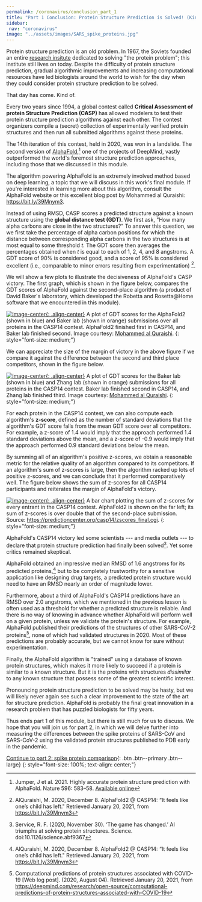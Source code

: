 ```yaml
---
permalink: /coronavirus/conclusion_part_1
title: "Part 1 Conclusion: Protein Structure Prediction is Solved! (Kind of…)"
sidebar:
 nav: "coronavirus"
image: "../assets/images/SARS_spike_proteins.jpg"
---
```


Protein structure prediction is an old problem. In 1967, the Soviets founded an entire [research insitute](https://www.protres.ru) dedicated to solving "the protein problem"; this institute still lives on today. Despite the difficulty of protein structure prediction, gradual algorithmic improvements and increasing computational resources have led biologists around the world to wish for the day when they could consider protein structure prediction to be solved.

That day has come. Kind of.

Every two years since 1994, a global contest called **Critical Assessment of protein Structure Prediction (CASP)** has allowed modelers to test their protein structure prediction algorithms against each other. The contest organizers compile a (secret) collection of experimentally verified protein structures and then run all submitted algorithms against these proteins.

The 14th iteration of this contest, held in 2020, was won in a landslide. The second version of <a href="https://deepmind.com/blog/article/alphafold-a-solution-to-a-50-year-old-grand-challenge-in-biology" target="_blank">AlphaFold</a>,[^Jumper2021] one of the projects of DeepMind, vastly outperformed the world's foremost structure prediction approaches, including those that we discussed in this module.

The algorithm powering AlphaFold is an extremely involved method based on deep learning, a topic that we will discuss in this work's final module. If you're interested in learning more about this algorithm, consult the AlphaFold website or this excellent blog post by Mohammed al Quraishi: <a href="https://bit.ly/39Mnym3" target="_blank">https://bit.ly/39Mnym3</a>.

Instead of using RMSD, CASP scores a predicted structure against a known structure using the **global distance test (GDT)**. We first ask, "How many alpha carbons are close in the two structures?" To answer this question, we we first take the percentage of alpha carbon positions for which the distance between corresponding alpha carbons in the two structures is at most equal to some threshold *t*. The GDT score then averages the percentages obtained when *t* is equal to each of 1, 2, 4, and 8 angstroms. A GDT score of 90% is considered good, and a score of 95% is considered excellent (i.e., comparable to minor errors resulting from experimentation) [^AlQuraishi].

We will show a few plots to illustrate the decisiveness of AlphaFold's CASP victory. The first graph, which is shown in the figure below, compares the GDT scores of AlphaFold against the second-place algorithm (a product of David Baker's laboratory, which developed the Robetta and Rosetta@Home software that we encountered in this module).

[![image-center](../assets/images/600px/AlphaFold2_BAKER.png){: .align-center}](../assets/images/AlphaFold2_BAKER.png)
A plot of GDT scores for the AlphaFold2 (shown in blue) and Baker lab (shown in orange) submissions over all proteins in the CASP14 contest. AlphaFold2 finished first in CASP14, and Baker lab finished second. Image courtesy: <a href="https://bit.ly/39Mnym3" target="_blank">Mohammed al Quraishi</a>.
{: style="font-size: medium;"}

We can appreciate the size of the margin of victory in the above figure if we compare it against the difference between the second and third place competitors, shown in the figure below.

[![image-center](../assets/images/600px/BAKER_Zhang.png){: .align-center}](../assets/images/BAKER_Zhang.png)
A plot of GDT scores for the Baker lab (shown in blue) and Zhang lab (shown in orange) submissions for all proteins in the CASP14 contest. Baker lab finished second in CASP14, and Zhang lab finished third. Image courtesy: <a href="https://bit.ly/39Mnym3" target="_blank">Mohammed al Quraishi</a>.
{: style="font-size: medium;"}

For each protein in the CASP14 contest, we can also compute each algorithm's **z-score**, defined as the number of standard deviations that the algorithm's GDT score falls from the mean GDT score over all competitors. For example, a z-score of 1.4 would imply that the approach performed 1.4 standard deviations above the mean, and a z-score of -0.9 would imply that the approach performed 0.9 standard deviations below the mean.

By summing all of an algorithm's positive z-scores, we obtain a reasonable metric for the relative quality of an algorithm compared to its competitors. If an algorithm's sum of z-scores is large, then the algorithm racked up lots of positive z-scores, and we can conclude that it performed comparatively well. The figure below shows the sum of z-scores for all CASP14 participants and reiterates the margin of AlphaFold's victory.

[![image-center](../assets/images/600px/CASP14_overall_results.png){: .align-center}](../assets/images/CASP14_overall_results.png)
A bar chart plotting the sum of z-scores for every entrant in the CASP14 contest. AlphaFold2 is shown on the far left; its sum of z-scores is over double that of the second-place submission. Source: <a href="https://predictioncenter.org/casp14/zscores_final.cgi" target="_blank">https://predictioncenter.org/casp14/zscores_final.cgi</a>.
{: style="font-size: medium;"}

AlphaFold's CASP14 victory led some scientists --- and media outlets --- to declare that protein structure prediction had finally been solved[^Science]. Yet some critics remained skeptical.

AlphaFold obtained an impressive median RMSD of 1.6 angstroms for its predicted proteins,[^AlQuraishi] but to be completely trustworthy for a sensitive application like designing drug targets, a predicted protein structure would need to have an RMSD nearly an order of magnitude lower.

Furthermore, about a third of AlphaFold's CASP14 predictions have an RMSD over 2.0 angstroms, which we mentioned in the previous lesson is often used as a threshold for whether a predicted structure is reliable. And there is no way of knowing in advance whether AlphaFold will perform well on a given protein, unless we validate the protein's structure. For example, AlphaFold published their predictions of the structures of other SARS-CoV-2 proteins[^DeepMind], none of which had validated structures in 2020. Most of these predictions are probably accurate, but we cannot know for sure without experimentation.

Finally, the AlphaFold algorithm is "trained" using a database of known protein structures, which makes it more likely to succeed if a protein is similar to a known structure. But it is the proteins with structures *dissimilar* to any known structure that possess some of the greatest scientific interest.

Pronouncing protein structure prediction to be solved may be hasty, but we will likely never again see such a clear improvement to the state of the art for structure prediction. AlphaFold is probably the final great innovation in a research problem that has puzzled biologists for fifty years.

Thus ends part 1 of this module, but there is still much for us to discuss. We hope that you will join us for part 2, in which we will delve further into measuring the differences between the spike proteins of SARS-CoV and SARS-CoV-2 using the validated protein structures published to PDB early in the pandemic.

[Continue to part 2: spike protein comparison](multiseq){: .btn .btn--primary .btn--large}
{: style="font-size: 100%; text-align: center;"}

[^AlQuraishi]: AlQuraishi, M. 2020, December 8. AlphaFold2 @ CASP14: “It feels like one’s child has left." Retrieved January 20, 2021, from <a href="https://bit.ly/39Mnym3" target="_blank">https://bit.ly/39Mnym3</a>

[^Curry]: Curry, S. 2020, December 12. No, DeepMind has not solved protein folding. Retrieved January 20, 2021, from <a href="http://occamstypewriter.org/scurry/2020/12/02/no-deepmind-has-not-solved-protein-folding/" target="_blank">http://occamstypewriter.org/scurry/2020/12/02/no-deepmind-has-not-solved-protein-folding/</a>

[^Jumper2021]: Jumper, J et al. 2021. Highly accurate protein structure prediction with AlphaFold. Nature 596: 583–58. [Available online](https://www.nature.com/articles/s41586-021-03819-2)

[^Sim2017]: Sim M, Koirala S, Picton D, Strahl H, Hoskisson PA, Rao CV, Gillespie CS, Aldridge PD. 2017. Growth rate control of flagellar assembly in *Escherichia coli* strain RP437. Scientific Reports 7:41189. [Available online](https://www.nature.com/articles/srep41189#:~:text=Escherichia%20coli%20is%20a%20prominent,distributed%20across%20the%20cell%20surface.)

[^Science]: Service, R. F. (2020, November 30). ‘The game has changed.’ AI triumphs at solving protein structures. Science. doi:10.1126/science.abf9367

[^DeepMind]: Computational predictions of protein structures associated with COVID-19 [Web log post]. (2020, August 04). Retrieved January 20, 2021, from <a href="https://deepmind.com/research/open-source/computational-predictions-of-protein-structures-associated-with-COVID-19" target="_blank">https://deepmind.com/research/open-source/computational-predictions-of-protein-structures-associated-with-COVID-19</a>
